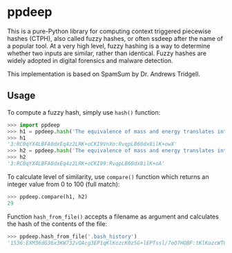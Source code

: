 ppdeep
======

This is a pure-Python library for computing context triggered piecewise hashes
(CTPH), also called fuzzy hashes, or often ssdeep after the name of a popular
tool. At a very high level, fuzzy hashing is a way to determine whether two
inputs are similar, rather than identical. Fuzzy hashes are widely adopted in
digital forensics and malware detection.

This implementation is based on SpamSum by Dr. Andrews Tridgell.

Usage
-----

To compute a fuzzy hash, simply use `hash()` function:

```python
>>> import ppdeep
>>> h1 = ppdeep.hash('The equivalence of mass and energy translates into the well-known E = mc²')
>>> h1
'3:RC0qYX4LBFA0dxEq4z2LRK+oCKI9VnXn:RvqpLB60dx8ilK+owX'
>>> h2 = ppdeep.hash('The equivalence of mass and energy translates into the well-known E = MC2')
>>> h2
'3:RC0qYX4LBFA0dxEq4z2LRK+oCKI99:RvqpLB60dx8ilK+oA'
```

To calculate level of similarity, use `compare()` function which returns an
integer value from 0 to 100 (full match):

```python
>>> ppdeep.compare(h1, h2)
29
```

Function `hash_from_file()` accepts a filename as argument and calculates the
hash of the contents of the file:

```python
>>> ppdeep.hash_from_file('.bash_history')
'1536:EXM36dG36x3KW732vOAcg3EP1qKlKozcK0z5G+lEPTssl/7eO7HOBF:tKlKozcWT0'
```
